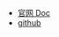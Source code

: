 
- [官网 Doc](https://facebookincubator.github.io/velox/)
- [github](https://github.com/facebookincubator/velox)